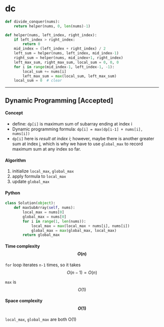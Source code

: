# dc


```python
def divide_conquer(nums):
    return helper(nums, 0, len(nums)-1)

def helper(nums, left_index, right_index):
    if left_index > right_index:
        return 0
    mid_index = (left_index + right_index) / 2
    left_sum = helper(nums, left_index, mid_index-1)
    right_sum = helper(nums, mid_index+1, right_index)
    left_max_sum, right_max_sum, local_sum = 0, 0, 0
    for i in range(mid_index-1, left_index-1, -1):
        local_sum += nums[i]
        left_max_sum = max(local_sum, left_max_sum)
    local_sum = 0  # clear
```

---

## Dynamic Programming [Accepted]


#### Concept

- define: `dp[i]` is maximum sum of subarray ending at index i
- Dynamic programming formula: `dp[i] = max(dp[i-1] + nums[i], nums[i])`
- `dp[i]` here is *result at index i*; however, maybe there is another greater sum at index j, which is why we have to use `global_max` to record maximum sum at any index so far.


#### Algorithm

1. initialize `local_max`, `global_max`
2. apply formula to `local_max`
3. update `global_max`

#### Python

```python
class Solution(object):
    def maxSubArray(self, nums):
        local_max = nums[0]
        global_max = nums[0]
        for i in range(1, len(nums)):
            local_max = max(local_max + nums[i], nums[i])
            global_max = max(global_max, local_max)
        return global_max
```

#### Time complexity $$O(n)$$

`for` loop iterates `n-1` times, so it takes $$O(n-1) = O(n)$$

`max` is $$O(1)$$

#### Space complexity $$O(1)$$

`local_max`, `global_max` are both O(1)